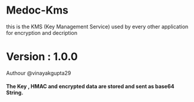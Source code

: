 # Medoc-Kms
this is the KMS (Key Management Service) used by every other application for encryption and decription

# Version : 1.0.0
Authour @vinayakgupta29

#### The Key , HMAC and encrypted data are stored and sent as base64 String. 